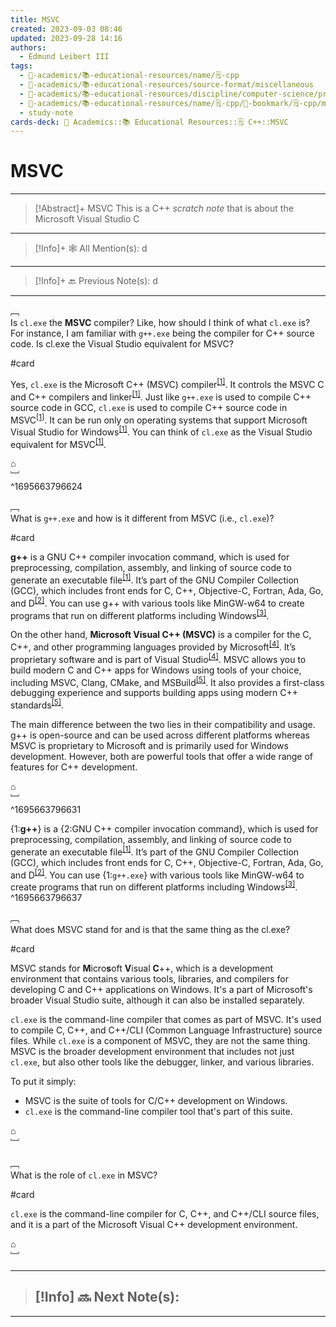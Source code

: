 ```yaml
---
title: MSVC
created: 2023-09-03 08:46
updated: 2023-09-28 14:16
authors:
  - Edmund Leibert III
tags:
  - 🔴-academics/📚-educational-resources/name/🗒️-cpp
  - 🔴-academics/📚-educational-resources/source-format/miscellaneous
  - 🔴-academics/📚-educational-resources/discipline/computer-science/programming-language/cpp
  - 🔴-academics/📚-educational-resources/name/🗒️-cpp/🔖-bookmark/🗒️-cpp/msvc
  - study-note
cards-deck: 🔴 Academics::📚 Educational Resources::🗒️ C++::MSVC
---
```


# MSVC

---

> [!Abstract]+ MSVC
> This is a C++ _scratch note_ that is about the Microsoft Visual Studio C

---

 > [!Info]+ 🕸️ All Mention(s): 
 > d

---

 > [!Info]+ 🔙️ Previous Note(s): 
 > d

---

﹇<br>
Is `cl.exe` the **MSVC** compiler? Like, how should I think of what `cl.exe` is? For instance, I am familiar with `g++.exe` being the compiler for C++ source code. Is cl.exe the Visual Studio equivalent for MSVC?

#card 

Yes, `cl.exe` is the Microsoft C++ (MSVC) compiler<sup>[\[1\]](https://learn.microsoft.com/en-us/cpp/build/reference/compiler-options?view=msvc-170)</sup>. It controls the MSVC C and C++ compilers and linker<sup>[\[1\]](https://learn.microsoft.com/en-us/cpp/build/reference/compiler-options?view=msvc-170)</sup>. Just like `g++.exe` is used to compile C++ source code in GCC, `cl.exe` is used to compile C++ source code in MSVC<sup>[\[1\]](https://learn.microsoft.com/en-us/cpp/build/reference/compiler-options?view=msvc-170)</sup>. It can be run only on operating systems that support Microsoft Visual Studio for Windows<sup>[\[1\]](https://learn.microsoft.com/en-us/cpp/build/reference/compiler-options?view=msvc-170)</sup>. You can think of `cl.exe` as the Visual Studio equivalent for MSVC<sup>[\[1\]](https://learn.microsoft.com/en-us/cpp/build/reference/compiler-options?view=msvc-170)</sup>.

⌂
<br>﹈<br>^1695663796624



﹇<br>
What is `g++.exe` and how is it different from MSVC (i.e., `cl.exe`)?

#card 

**g++** is a GNU C++ compiler invocation command, which is used for preprocessing, compilation, assembly, and linking of source code to generate an executable file<sup>[\[1\]](https://www.geeksforgeeks.org/compiling-with-g-plus-plus/)</sup>. It’s part of the GNU Compiler Collection (GCC), which includes front ends for C, C++, Objective-C, Fortran, Ada, Go, and D<sup>[\[2\]](https://gcc.gnu.org/)</sup>. You can use g++ with various tools like MinGW-w64 to create programs that run on different platforms including Windows<sup>[\[3\]](https://code.visualstudio.com/docs/cpp/config-mingw)</sup>.

On the other hand, **Microsoft Visual C++ (MSVC)** is a compiler for the C, C++, and other programming languages provided by Microsoft<sup>[\[4\]](https://en.wikipedia.org/wiki/Microsoft_Visual_C%2B%2B)</sup>. It’s proprietary software and is part of Visual Studio<sup>[\[4\]](https://en.wikipedia.org/wiki/Microsoft_Visual_C%2B%2B)</sup>. MSVC allows you to build modern C and C++ apps for Windows using tools of your choice, including MSVC, Clang, CMake, and MSBuild<sup>[\[5\]](https://visualstudio.microsoft.com/vs/features/cplusplus/)</sup>. It also provides a first-class debugging experience and supports building apps using modern C++ standards<sup>[\[5\]](https://visualstudio.microsoft.com/vs/features/cplusplus/)</sup>.

The main difference between the two lies in their compatibility and usage. g++ is open-source and can be used across different platforms whereas MSVC is proprietary to Microsoft and is primarily used for Windows development. However, both are powerful tools that offer a wide range of features for C++ development.

⌂
<br>﹈<br>^1695663796631



{1:**g++**} is a {2:GNU C++ compiler invocation command}, which is used for preprocessing, compilation, assembly, and linking of source code to generate an executable file<sup>[\[1\]](https://www.geeksforgeeks.org/compiling-with-g-plus-plus/)</sup>. It’s part of the GNU Compiler Collection (GCC), which includes front ends for C, C++, Objective-C, Fortran, Ada, Go, and D<sup>[\[2\]](https://gcc.gnu.org/)</sup>. You can use {1:`g++.exe`} with various tools like MinGW-w64 to create programs that run on different platforms including Windows<sup>[\[3\]](https://code.visualstudio.com/docs/cpp/config-mingw)</sup>.
^1695663796637


﹇<br>
What does MSVC stand for and is that the same thing as the cl.exe?

#card 

MSVC stands for **M**icro**s**oft **V**isual **C**++, which is a development environment that contains various tools, libraries, and compilers for developing C and C++ applications on Windows. It's a part of Microsoft's broader Visual Studio suite, although it can also be installed separately.

`cl.exe` is the command-line compiler that comes as part of MSVC. It's used to compile C, C++, and C++/CLI (Common Language Infrastructure) source files. While `cl.exe` is a component of MSVC, they are not the same thing. MSVC is the broader development environment that includes not just `cl.exe`, but also other tools like the debugger, linker, and various libraries.

To put it simply:
- MSVC is the suite of tools for C/C++ development on Windows.
- `cl.exe` is the command-line compiler tool that's part of this suite.

⌂
<br>﹈<br>


﹇<br>
What is the role of `cl.exe` in MSVC?

#card 

`cl.exe` is the command-line compiler for C, C++, and C++/CLI source files, and it is a part of the Microsoft Visual C++ development environment. 

⌂
<br>﹈<br>


---

> [!Info] 🔜 Next Note(s):
> - 

---
